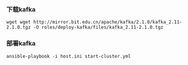 ### 下载kafka
```
wget wget http://mirror.bit.edu.cn/apache/kafka/2.1.0/kafka_2.11-2.1.0.tgz -O roles/deploy-kafka/files/kafka_2.11-2.1.0.tgz
```

### 部署kafka

```
ansible-playbook -i host.ini start-cluster.yml
```
